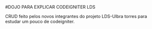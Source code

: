 #DOJO PARA EXPLICAR CODEIGNITER LDS

CRUD feito pelos novos integrantes do projeto LDS-Ulbra torres para estudar um pouco de codeigniter.